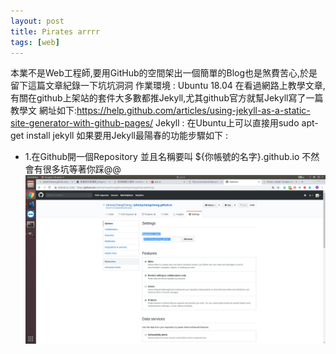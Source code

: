```yaml
---
layout: post
title: Pirates arrrr
tags: [web]
---
```

本業不是Web工程師,要用GitHub的空間架出一個簡單的Blog也是煞費苦心,於是留下這篇文章紀錄一下坑坑洞洞
作業環境 : Ubuntu 18.04
在看過網路上教學文章,有關在github上架站的套件大多數都推Jekyll,尤其github官方就幫Jekyll寫了一篇教學文
網址如下:https://help.github.com/articles/using-jekyll-as-a-static-site-generator-with-github-pages/
Jekyll : 在Ubuntu上可以直接用sudo apt-get install jekyll
如果要用Jekyll最陽春的功能步驟如下 :
 - 1.在Github開一個Repository 並且名稱要叫 ${你帳號的名字}.github.io 不然會有很多坑等著你踩@@
![My github screenshot](/img/gitpage.jpg)